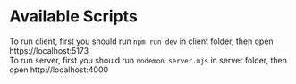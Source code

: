 # Available Scripts
To run client, first you should run `npm run dev` in client folder, then open https://localhost:5173 \
To run server, first you should run `nodemon server.mjs` in server folder, then open http://localhost:4000

